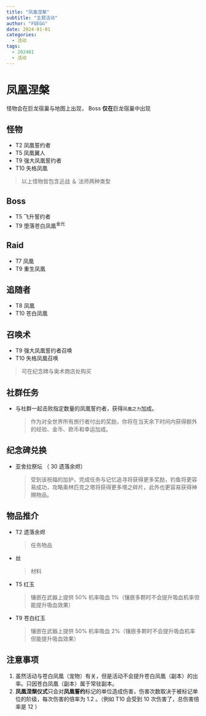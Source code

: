 ```yaml
---
title: "凤凰涅槃"
subtitle: "主题活动"
author: "FQEGG"
date: 2024-01-01
categories:
  - 活动
tags:
  - 202401
  - 活动
---
```


# 凤凰涅槃

怪物会在巨龙宿巢与地图上出现， Boss **仅在**巨龙宿巢中出现

## 怪物

- T2 凤凰誓约者
- T5 凤凰翼人
- T9 强大凤凰誓约者
- T10 失格凤凰

> 以上怪物皆包含近战 ＆ 法师两种类型

## Boss

- T5 飞升誓约者
- T9 堕落苍白凤凰<sup>金光</sup>

## Raid

- T7 凤凰
- T9 重生凤凰

## 追随者

- T8 凤凰
- T10 苍白凤凰

## 召唤术

- T9 强大凤凰誓约者召唤
- T10 失格凤凰召唤

> 可在纪念碑与奥术商店处购买

## 社群任务

- 与社群一起击败指定数量的凤凰誓约者，获得`凤凰之力`加成。
  > 作为对全世界所有旅行者付出的奖励，你将在当天余下时间内获得额外的经验、金币、欧币和幸运加成。

## 纪念碑兑换

- 亚舍拉祭坛 （ 30 遗落余烬）
  > 受到该祝福的加护，完成任务与记忆追寻将获得更多奖励，钓鱼将更容易成功，攻略奥林匹克之塔将获得更多塔之碎片，此外也更容易获得神赐物品。

## 物品推介

- T2 遗落余烬
  > 任务物品 
- 丝 
  > 材料
- T5 红玉 
  > 镶嵌在武器上提供 50% 机率吸血 1%（镶嵌多颗时不会提升吸血机率但能提升吸血效果） 
- T9 苍白红玉
  > 镶嵌在武器上提供 50% 机率吸血 2%（镶嵌多颗时不会提升吸血机率但能提升吸血效果） 

## 注意事项

1. 虽然活动与苍白凤凰（宠物）有关，但是活动不会提升苍白凤凰（副本）的出率。只因苍白凤凰（副本）属于常驻副本。
2. **凤凰涅槃仪式**只会对**凤凰誓约**标记的单位造成伤害，伤害次数取决于被标记单位的阶级，每次伤害的倍率为 1.2 。（例如 T10 会受到 10 次伤害了，总伤害倍率是 12 ）